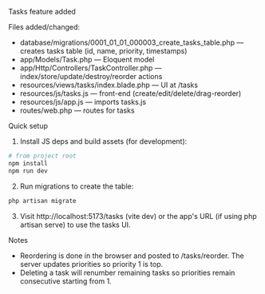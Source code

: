 Tasks feature added

Files added/changed:
- database/migrations/0001_01_01_000003_create_tasks_table.php — creates tasks table (id, name, priority, timestamps)
- app/Models/Task.php — Eloquent model
- app/Http/Controllers/TaskController.php — index/store/update/destroy/reorder actions
- resources/views/tasks/index.blade.php — UI at /tasks
- resources/js/tasks.js — front-end (create/edit/delete/drag-reorder)
- resources/js/app.js — imports tasks.js
- routes/web.php — routes for tasks

Quick setup

1) Install JS deps and build assets (for development):

```bash
# from project root
npm install
npm run dev
```

2) Run migrations to create the table:

```bash
php artisan migrate
```

3) Visit http://localhost:5173/tasks (vite dev) or the app's URL (if using php artisan serve) to use the tasks UI.

Notes
- Reordering is done in the browser and posted to /tasks/reorder. The server updates priorities so priority 1 is top.
- Deleting a task will renumber remaining tasks so priorities remain consecutive starting from 1.
